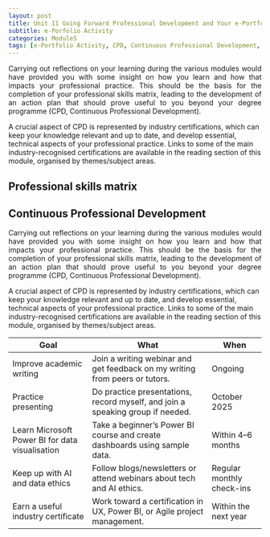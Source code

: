 ```yaml
---
layout: post
title: Unit 11 Going Forward Professional Development and Your e-Portfolio
subtitle: e-Porfolio Activity
categories: Module5
tags: [e-Portfolio Activity, CPD, Continuous Professional Development, RMPP]
---
```

<html lang="en">



<body>


<p style="text-align: justify;"> Carrying out reflections on your learning during the various modules would have provided you with some insight on how you learn and how that impacts your professional practice. This should be the basis for the completion of your professional skills matrix, leading to the development of an action plan that should prove useful to you beyond your degree programme (CPD, Continuous Professional Development).

A crucial aspect of CPD is represented by industry certifications, which can keep your knowledge relevant and up to date, and develop essential, technical aspects of your professional practice. Links to some of the main industry-recognised certifications are available in the reading section of this module, organised by themes/subject areas.</p>

<h2>Professional skills matrix</h2>

<h2>Continuous Professional Development</h2>

<p style="text-align: justify;"> Carrying out reflections on your learning during the various modules would have provided you with some insight on how you learn and how that impacts your professional practice. This should be the basis for the completion of your professional skills matrix, leading to the development of an action plan that should prove useful to you beyond your degree programme (CPD, Continuous Professional Development).

A crucial aspect of CPD is represented by industry certifications, which can keep your knowledge relevant and up to date, and develop essential, technical aspects of your professional practice. Links to some of the main industry-recognised certifications are available in the reading section of this module, organised by themes/subject areas.</p>

<table>
  <thead>
    <tr>
      <th>Goal</th>
      <th>What</th>
        <th>When</th>
    </tr>
  </thead>
  <tbody>
    <tr>
      <td>Improve academic writing</td>
      <td>Join a writing webinar and get feedback on my writing from peers or tutors.</td>
         <td>Ongoing</td>
    </tr>
    <tr>
      <td>Practice presenting</td>
      <td>Do practice presentations, record myself, and join a speaking group if needed.</td>
         <td>October 2025</td>
    </tr>
    <tr>
      <td>Learn Microsoft Power BI for data visualisation</td>
      <td>Take a beginner’s Power BI course and create dashboards using sample data.</td>
         <td>Within 4–6 months</td>
    </tr>
    <tr>
      <td>Keep up with AI and data ethics</td>
      <td>Follow blogs/newsletters or attend webinars about tech and AI ethics.</td>
         <td>Regular monthly check-ins</td>
    </tr>
     <tr>
      <td>Earn a useful industry certificate</td>
      <td>Work toward a certification in UX, Power BI, or Agile project management.</td>
          <td>Within the next year</td>
    </tr>
  </tbody>
</table>


</body>
</html>






